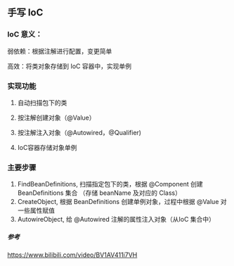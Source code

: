 ## 手写 IoC

### IoC 意义：

弱依赖：根据注解进行配置，变更简单

高效：将类对象存储到 IoC 容器中，实现单例



### 实现功能

1. 自动扫描包下的类

2. 按注解创建对象（@Value）

3. 按注解注入对象（@Autowired，@Qualifier)

4. IoC容器存储对象单例

   

### 主要步骤

1. FindBeanDefinitions, 扫描指定包下的类，根据 @Component 创建 BeanDefinitions 集合 （存储 beanName 及对应的 Class）
2. CreateObject, 根据 BeanDefinitions 创建单例对象，过程中根据 @Value 对一些属性赋值
3. AutowireObject, 给 @Autowired 注解的属性注入对象（从IoC 集合中）



##### 参考

https://www.bilibili.com/video/BV1AV411i7VH